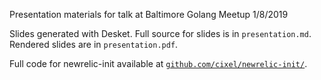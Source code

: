 Presentation materials for talk at Baltimore Golang Meetup 1/8/2019

Slides generated with Desket. Full source for slides is in `presentation.md`. Rendered slides are in `presentation.pdf`.

Full code for newrelic-init available at [`github.com/cixel/newrelic-init/`](https://github.com/cixel/newrelic-init/).
